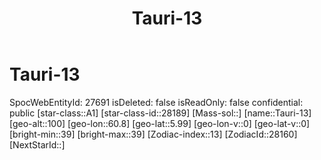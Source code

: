 ﻿---
title: "Tauri-13"
location: [5.99,60.8,100]
type: Station
tags:
- astro/Star

---

# Tauri-13

SpocWebEntityId: 27691
isDeleted: false
isReadOnly: false
confidential: public
[star-class::A1]
[star-class-id::28189]
[Mass-sol::]
[name::Tauri-13]
[geo-alt::100]
[geo-lon::60.8]
[geo-lat::5.99]
[geo-lon-v::0]
[geo-lat-v::0]
[bright-min::39]
[bright-max::39]
[Zodiac-index::13]
[ZodiacId::28160]
[NextStarId::]

